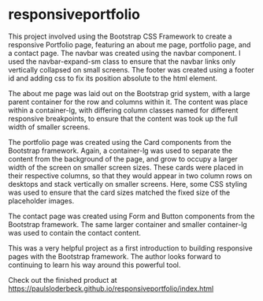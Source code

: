 # responsiveportfolio

This project involved using the Bootstrap CSS Framework to create a responsive Portfolio page, featuring an about me page, portfolio page, and a contact page. The navbar was created using the navbar component. I used the navbar-expand-sm class to ensure that the navbar links only vertically collapsed on small screens. The footer was created using a footer id and adding css to fix its position absolute to the html element. 

The about me page was laid out on the Bootstrap grid system, with a large parent container for the row and columns within it. The content was place within a container-lg, with differing column classes named for different responsive breakpoints, to ensure that the content was took up the full width of smaller screens. 

The portfolio page was created using the Card components from the Bootstrap framework. Again, a container-lg was used to separate the content from the background of the page, and grow to occupy a larger width of the screen on smaller screen sizes. These cards were placed in their respective columns, so that they would appear in two column rows on desktops and stack vertically on smaller screens. Here, some CSS styling was used to ensure that the card sizes matched the fixed size of the placeholder images. 

The contact page was created using Form and Button components from the Bootstrap framework. The same larger container and smaller container-lg was used to contain the contact content. 

This was a very helpful project as a first introduction to building responsive pages with the Bootstrap framework. The author looks forward to continuing to learn his way around this powerful tool. 

Check out the finished product at https://paulsloderbeck.github.io/responsiveportfolio/index.html